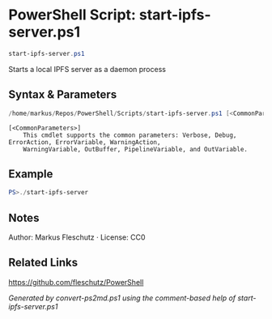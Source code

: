 # PowerShell Script: start-ipfs-server.ps1
```powershell
start-ipfs-server.ps1
```

Starts a local IPFS server as a daemon process

## Syntax & Parameters
```powershell
/home/markus/Repos/PowerShell/Scripts/start-ipfs-server.ps1 [<CommonParameters>]
```

```
[<CommonParameters>]
    This cmdlet supports the common parameters: Verbose, Debug, ErrorAction, ErrorVariable, WarningAction, 
    WarningVariable, OutBuffer, PipelineVariable, and OutVariable.
```

## Example
```powershell
PS>./start-ipfs-server
```


## Notes
Author: Markus Fleschutz · License: CC0

## Related Links
https://github.com/fleschutz/PowerShell

*Generated by convert-ps2md.ps1 using the comment-based help of start-ipfs-server.ps1*
